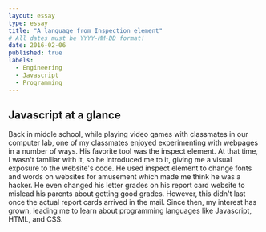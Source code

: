 ```yaml
---
layout: essay
type: essay
title: "A language from Inspection element"
# All dates must be YYYY-MM-DD format!
date: 2016-02-06
published: true
labels:
  - Engineering
  - Javascript
  - Programming
---
```


## Javascript at a glance


Back in middle school, while playing video games with classmates in our computer lab, one of my classmates enjoyed experimenting with webpages in a number of ways. His favorite tool was the inspect element. At that time, I wasn't familiar with it, so he introduced me to it, giving me a visual exposure to the website's code. He used inspect element to change fonts and words on websites for amusement which made me think he was a hacker. He even changed his letter grades on his report card website to mislead his parents about getting good grades. However, this didn't last once the actual report cards arrived in the mail. Since then, my interest has grown, leading me to learn about programming languages like Javascript, HTML, and CSS.



